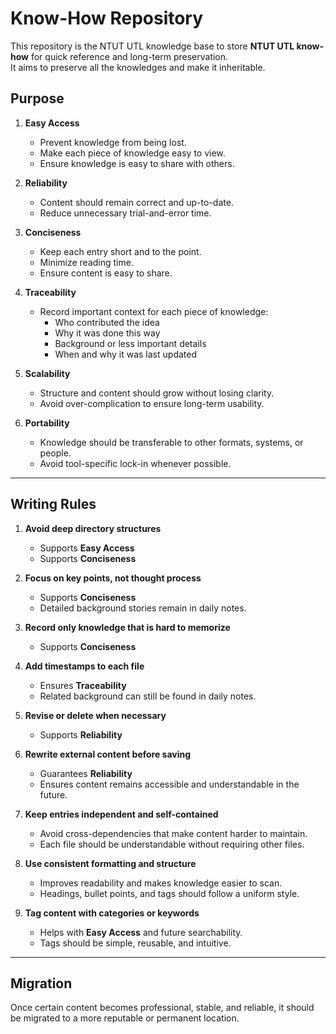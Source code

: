 # Know-How Repository

This repository is the NTUT UTL knowledge base to store **NTUT UTL know-how** for quick reference and long-term preservation.  
It aims to preserve all the knowledges and make it inheritable.  

## Purpose

1. **Easy Access**
    - Prevent knowledge from being lost.
    - Make each piece of knowledge easy to view.
    - Ensure knowledge is easy to share with others.
        
2. **Reliability**
    - Content should remain correct and up-to-date.
    - Reduce unnecessary trial-and-error time.
        
3. **Conciseness**
    - Keep each entry short and to the point.
    - Minimize reading time.
    - Ensure content is easy to share.
        
4. **Traceability**
    - Record important context for each piece of knowledge:
        - Who contributed the idea
        - Why it was done this way
        - Background or less important details
        - When and why it was last updated
            
5. **Scalability**
    - Structure and content should grow without losing clarity.
    - Avoid over-complication to ensure long-term usability.
        
6. **Portability**
    - Knowledge should be transferable to other formats, systems, or people.
    - Avoid tool-specific lock-in whenever possible.

---

## Writing Rules

1. **Avoid deep directory structures**
    - Supports **Easy Access**
    - Supports **Conciseness**
        
2. **Focus on key points, not thought process**
    - Supports **Conciseness**
    - Detailed background stories remain in daily notes.
        
3. **Record only knowledge that is hard to memorize**
    - Supports **Conciseness**
        
4. **Add timestamps to each file**
    - Ensures **Traceability**
    - Related background can still be found in daily notes.
        
5. **Revise or delete when necessary**
    - Supports **Reliability**
        
6. **Rewrite external content before saving**
    - Guarantees **Reliability**
    - Ensures content remains accessible and understandable in the future.
        
7. **Keep entries independent and self-contained**
    - Avoid cross-dependencies that make content harder to maintain.
    - Each file should be understandable without requiring other files.
        
8. **Use consistent formatting and structure**
    - Improves readability and makes knowledge easier to scan.
    - Headings, bullet points, and tags should follow a uniform style.
        
9. **Tag content with categories or keywords**
    - Helps with **Easy Access** and future searchability.
    - Tags should be simple, reusable, and intuitive.

---

## Migration

Once certain content becomes professional, stable, and reliable, it should be migrated to a more reputable or permanent location.